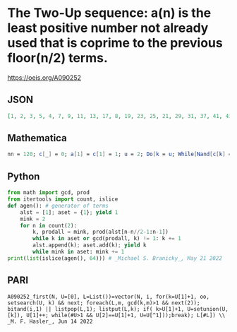# The Two\-Up sequence: a\(n\) is the least positive number not already used that is coprime to the previous floor\(n/2\) terms\.
https://oeis.org/A090252
## JSON
```JSON
[1, 2, 3, 5, 4, 7, 9, 11, 13, 17, 8, 19, 23, 25, 21, 29, 31, 37, 41, 43, 47, 53, 16, 59, 61, 67, 71, 73, 55, 79, 27, 49, 83, 89, 97, 101, 103, 107, 109, 113, 127, 131, 137, 139, 149, 151, 26, 157, 163, 167, 173, 179, 181, 191, 193, 197, 199, 211, 85, 121, 223, 227, 57, 229]
```
## Mathematica
```Mathematica
nn = 120; c[_] = 0; a[1] = c[1] = 1; u = 2; Do[k = u; While[Nand[c[k] == 0, AllTrue[Array[a[i - #] &, Floor[i/2]], CoprimeQ[#, k] &]], k++]; Set[{a[i], c[k]}, {k, i}]; If[k == u, While[c[u] > 0, u++]], {i, 2, nn}]; Array[a, nn]] (* _Michael De Vlieger_, May 21 2022 *)
```
## Python
```Python
from math import gcd, prod
from itertools import count, islice
def agen(): # generator of terms
    alst = [1]; aset = {1}; yield 1
    mink = 2
    for n in count(2):
        k, prodall = mink, prod(alst[n-n//2-1:n-1])
        while k in aset or gcd(prodall, k) != 1: k += 1
        alst.append(k); aset.add(k); yield k
        while mink in aset: mink += 1
print(list(islice(agen(), 64))) # _Michael S. Branicky_, May 21 2022
```
## PARI
```PARI
A090252_first(N, U=[0], L=List())=vector(N, i, for(k=U[1]+1, oo, setsearch(U, k) && next; foreach(L,m, gcd(k,m)>1 && next(2)); bitand(i,1) || listpop(L,1); listput(L,k); if( k>U[1]+1, U=setunion(U,[k]), U[1]++; while(#U>1 && U[2]==U[1]+1, U=U[^1]));break); L[#L]) \\ _M. F. Hasler_, Jun 14 2022
```
